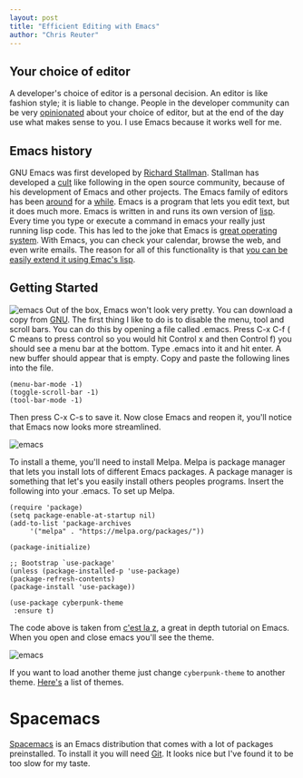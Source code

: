 ```yaml
---
layout: post
title: "Efficient Editing with Emacs"
author: "Chris Reuter"
---
```


## Your choice of editor

A developer's choice of editor is a personal decision. An editor is like fashion style; it is liable to change. People in the developer community can be very [opinionated](https://en.wikipedia.org/wiki/Editor_war) about your choice of editor, but at the end of the day use what makes sense to you. I use Emacs because it works well for me.

## Emacs history

GNU Emacs was first developed by [Richard Stallman](https://stallman.org/). Stallman has developed a [cult](https://www.youtube.com/watch?v=qIF5xnkcncI) like following in the open source community, because of his development of Emacs and other projects. The Emacs family of editors has been [around](https://www.jwz.org/doc/emacs-timeline.html) for a [while](https://www.emacswiki.org/emacs/EmacsHistory). Emacs is a program that lets you edit text, but it does much more. Emacs is written in and runs its own version of [lisp](https://www.gnu.org/software/emacs/manual/html_node/eintr/index.html). Every time you type or execute a command in emacs your really just running lisp code. This has led to the joke that Emacs is [great operating system](http://wiki.c2.com/?EmacsAsOperatingSystem). With Emacs, you can check your calendar, browse the web, and even write emails. The reason for all of this functionality is that [you can be easily extend it using Emac's lisp](https://www.gnu.org/software/emacs/manual/html_mono/eintr.html). 

## Getting Started

![emacs](http://latincsclub.com/assets/editors/emacs0.png)
Out of the box, Emacs won't look very pretty. You can download a copy from [GNU](https://www.gnu.org/software/emacs/). The first thing I like to do is to disable the menu, tool and scroll bars. You can do this by opening a file called .emacs. Press C-x C-f ( C means to press control so you would hit Control x and then Control f) you should see a menu bar at the bottom. Type .emacs into it and hit enter. A new buffer should appear that is empty. Copy and paste the following lines into the file.

    (menu-bar-mode -1) 
    (toggle-scroll-bar -1) 
    (tool-bar-mode -1) 

Then press C-x C-s to save it. Now close Emacs and reopen it, you'll notice that Emacs now looks more streamlined.

![emacs](http://latincsclub.com/assets/editors/emacs1.png)

To install a theme, you'll need to install Melpa. Melpa is package
manager that lets you install lots of different Emacs packages. A package manager is something that let's you easily install others peoples programs.  Insert the following into your .emacs. To set up Melpa.

    (require 'package)
    (setq package-enable-at-startup nil)
    (add-to-list 'package-archives
         '("melpa" . "https://melpa.org/packages/"))

    (package-initialize)

    ;; Bootstrap `use-package'
    (unless (package-installed-p 'use-package)
    (package-refresh-contents)
    (package-install 'use-package))

    (use-package cyberpunk-theme
     :ensure t)

 The code above is taken from [c'est la z](http://cestlaz.github.io/stories/emacs/), a great in depth tutorial on Emacs. When you open and close emacs you'll see the theme. 

![emacs](http://latincsclub.com/assets/editors/emacs2.png)

If you want to load another theme just change `cyberpunk-theme` to another theme. [Here's](https://emacsthemes.com/) a list of themes.

# Spacemacs

[Spacemacs](http://spacemacs.org/) is an Emacs distribution that comes with a lot of packages preinstalled. To install it you will need [Git](http://latincsclub.com/2017-09-03/get-good). It looks nice but I've found it to be too slow for my taste. 

